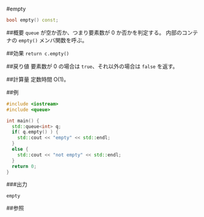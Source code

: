 #empty
```cpp
bool empty() const;
```

##概要
`queue` が空か否か、つまり要素数が 0 か否かを判定する。
内部のコンテナの `empty()` メンバ関数を呼ぶ。


##効果
`return c.empty()`


##戻り値
要素数が 0 の場合は `true`、それ以外の場合は `false` を返す。


##計算量
定数時間 O(1)。


##例
```cpp
#include <iostream>
#include <queue>

int main() {
  std::queue<int> q;
  if( q.empty() ) {
    std::cout << "empty" << std::endl;
  }
  else {
    std::cout << "not empty" << std::endl;
  }
  return 0;
}
```

###出力
```
empty
```

##参照


